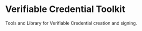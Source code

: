 # Verifiable Credential Toolkit

Tools and Library for Verifiable Credential creation and signing. 
